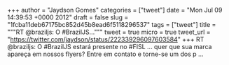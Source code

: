 
+++
author = "Jaydson Gomes"
categories = ["tweet"]
date = "Mon Jul 09 14:39:53 +0000 2012"
draft = false
slug = "1fcba11deb67175bc852d45b8ead6f5118296537"
tags = ["tweet"]
title = """RT @braziljs: O #BrazilJS..."""
tweet = true
micro = true
tweet_url = "https://twitter.com/jaydson/status/222339296097603584"
+++
RT @braziljs: O #BrazilJS estará presente no #FISL ... quer que sua marca apareça em nossos flyers? Entre em contato e torne-se um dos p ...
